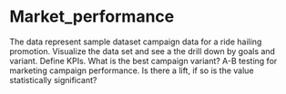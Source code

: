 # Market_performance
The data represent sample dataset campaign data for a ride hailing promotion.
Visualize the data set and see a the drill down by goals and variant.
Define KPIs.
What is the best campaign variant? 
A-B testing for marketing campaign performance. Is there a lift, if so is the value statistically significant?
